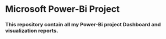 # Microsoft Power-Bi Project
### This repository contain all my Power-Bi project Dashboard and visualization reports.
